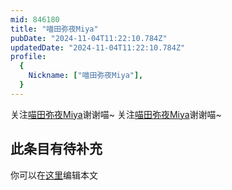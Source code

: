 ```yaml
---
mid: 846180
title: "喵田弥夜Miya"
pubDate: "2024-11-04T11:22:10.784Z"
updatedDate: "2024-11-04T11:22:10.784Z"
profile:
  {
    Nickname: ["喵田弥夜Miya"],
  }
---
```


关注[喵田弥夜Miya](https://space.bilibili.com/846180)谢谢喵~ 关注[喵田弥夜Miya](https://space.bilibili.com/846180)谢谢喵~

## 此条目有待补充
你可以在[这里](https://github.com/Yuhanawa/VTuber.ICU-Content/edit/master/v/喵田弥夜Miya/index.md)编辑本文
